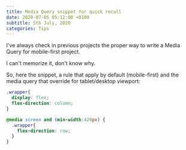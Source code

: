 ```yaml
---
title: Media Query snippet for quick recall
date: 2020-07-05 05:12:00 +0100
subtitle: 5th July, 2020
categories: Tips
---
```


I've always check in previous projects the proper way to write a Media Query for mobile-first project.

I can't memorize it, don't know why.

So, here the snippet, a rule that apply by default (mobile-first) and the media query that override for tablet/desktop viewport:

```css
.wrapper{
  display: flex;
  flex-direction: column;
}

@media screen and (min-width:420px) {
  .wrapper{
    flex-direction: row;
  }
}
```

